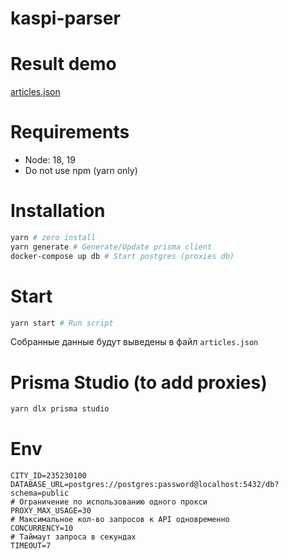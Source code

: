 # kaspi-parser

# Result demo
[articles.json](https://github.com/LIMPIX31/kaspi-parser/blob/master/articles.json)

# Requirements
* Node: 18, 19
* Do not use npm (yarn only)

# Installation
```bash
yarn # zero install
yarn generate # Generate/Update prisma client
docker-compose up db # Start postgres (proxies db)
```

# Start
```bash
yarn start # Run script
```
Собранные данные будут выведены в файл `articles.json`

# Prisma Studio (to add proxies)
```bash
yarn dlx prisma studio
```

# Env
```dotenv
CITY_ID=235230100
DATABASE_URL=postgres://postgres:password@localhost:5432/db?schema=public
# Ограничение по использованию одного прокси
PROXY_MAX_USAGE=30
# Максимальное кол-во запросов к API одновременно
CONCURRENCY=10
# Таймаут запроса в секундах
TIMEOUT=7
```

